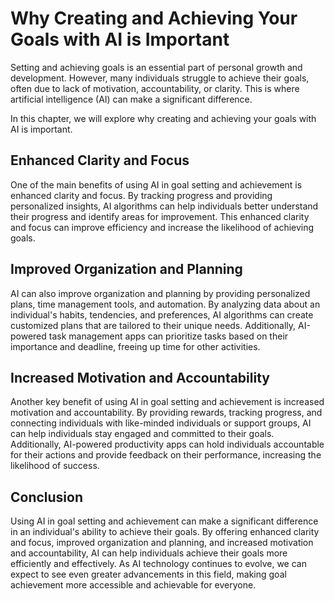 Why Creating and Achieving Your Goals with AI is Important
===================================================================================

Setting and achieving goals is an essential part of personal growth and development. However, many individuals struggle to achieve their goals, often due to lack of motivation, accountability, or clarity. This is where artificial intelligence (AI) can make a significant difference.

In this chapter, we will explore why creating and achieving your goals with AI is important.

Enhanced Clarity and Focus
--------------------------

One of the main benefits of using AI in goal setting and achievement is enhanced clarity and focus. By tracking progress and providing personalized insights, AI algorithms can help individuals better understand their progress and identify areas for improvement. This enhanced clarity and focus can improve efficiency and increase the likelihood of achieving goals.

Improved Organization and Planning
----------------------------------

AI can also improve organization and planning by providing personalized plans, time management tools, and automation. By analyzing data about an individual's habits, tendencies, and preferences, AI algorithms can create customized plans that are tailored to their unique needs. Additionally, AI-powered task management apps can prioritize tasks based on their importance and deadline, freeing up time for other activities.

Increased Motivation and Accountability
---------------------------------------

Another key benefit of using AI in goal setting and achievement is increased motivation and accountability. By providing rewards, tracking progress, and connecting individuals with like-minded individuals or support groups, AI can help individuals stay engaged and committed to their goals. Additionally, AI-powered productivity apps can hold individuals accountable for their actions and provide feedback on their performance, increasing the likelihood of success.

Conclusion
----------

Using AI in goal setting and achievement can make a significant difference in an individual's ability to achieve their goals. By offering enhanced clarity and focus, improved organization and planning, and increased motivation and accountability, AI can help individuals achieve their goals more efficiently and effectively. As AI technology continues to evolve, we can expect to see even greater advancements in this field, making goal achievement more accessible and achievable for everyone.
